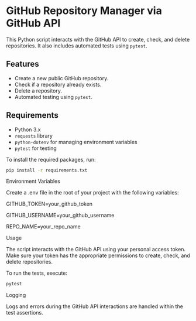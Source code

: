 # GitHub Repository Manager via GitHub API

This Python script interacts with the GitHub API to create, check, and delete repositories. It also includes automated
tests using `pytest`.

## Features

- Create a new public GitHub repository.
- Check if a repository already exists.
- Delete a repository.
- Automated testing using `pytest`.

## Requirements

- Python 3.x
- `requests` library
- `python-dotenv` for managing environment variables
- `pytest` for testing

To install the required packages, run:

```bash
pip install -r requirements.txt
```

Environment Variables

Create a .env file in the root of your project with the following variables:

GITHUB_TOKEN=your_github_token

GITHUB_USERNAME=your_github_username

REPO_NAME=your_repo_name

Usage

The script interacts with the GitHub API using your personal access token. Make sure your token has the appropriate
permissions to create, check, and delete repositories.

To run the tests, execute:

```bash
pytest
```

Logging

Logs and errors during the GitHub API interactions are handled within the test assertions.
